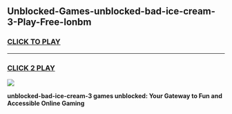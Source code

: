 
## Unblocked-Games-unblocked-bad-ice-cream-3-Play-Free-lonbm
<h3>
<a href="https://premium76.site?title=unblocked-bad-ice-cream-3&ref=23A">CLICK TO PLAY</a></h3>
<hr>

<h3>
<a href="https://premium76.site?title=unblocked-bad-ice-cream-3&ref=23A">CLICK 2 PLAY</a>
  
</h3>

<a href="https://premium76.site?title=unblocked-bad-ice-cream-3&ref=23A"><img src="https://clearcache.store/games.png"></a>


**unblocked-bad-ice-cream-3 games unblocked: Your Gateway to Fun and Accessible Online Gaming**
